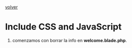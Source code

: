 [volver](../README.md)
# Include CSS and JavaScript
1. comenzamos con borrar la info en **welcome.blade.php**.
